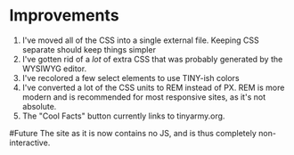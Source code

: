# Improvements
1. I've moved all of the CSS into a single external file. Keeping CSS separate should keep things simpler
2. I've gotten rid of a _lot_ of extra CSS that was probably generated by the WYSIWYG editor.
3. I've recolored a few select elements to use TINY-ish colors
4. I've converted a lot of the CSS units to REM instead of PX. REM is more modern and is recommended for most responsive sites, as it's not absolute.
5. The "Cool Facts" button currently links to tinyarmy.org.

#Future
The site as it is now contains no JS, and is thus completely non-interactive.
